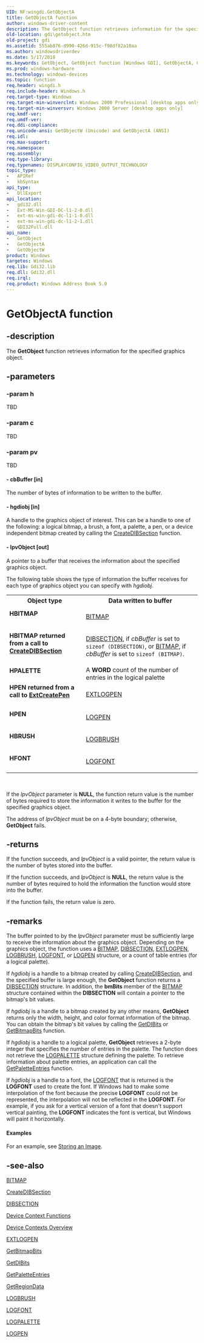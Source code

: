 ```yaml
---
UID: NF:wingdi.GetObjectA
title: GetObjectA function
author: windows-driver-content
description: The GetObject function retrieves information for the specified graphics object.
old-location: gdi\getobject.htm
old-project: gdi
ms.assetid: 555ab876-d990-426d-915c-f98df82a10aa
ms.author: windowsdriverdev
ms.date: 5/17/2018
ms.keywords: GetObject, GetObject function [Windows GDI], GetObjectA, GetObjectW, HBITMAP, HBITMAP returned from a call to CreateDIBSection, HBRUSH, HFONT, HPALETTE, HPEN, HPEN returned from a call to ExtCreatePen, _win32_GetObject, gdi.getobject, wingdi/GetObject, wingdi/GetObjectA, wingdi/GetObjectW
ms.prod: windows-hardware
ms.technology: windows-devices
ms.topic: function
req.header: wingdi.h
req.include-header: Windows.h
req.target-type: Windows
req.target-min-winverclnt: Windows 2000 Professional [desktop apps only]
req.target-min-winversvr: Windows 2000 Server [desktop apps only]
req.kmdf-ver: 
req.umdf-ver: 
req.ddi-compliance: 
req.unicode-ansi: GetObjectW (Unicode) and GetObjectA (ANSI)
req.idl: 
req.max-support: 
req.namespace: 
req.assembly: 
req.type-library: 
req.typenames: DISPLAYCONFIG_VIDEO_OUTPUT_TECHNOLOGY
topic_type:
-	APIRef
-	kbSyntax
api_type:
-	DllExport
api_location:
-	gdi32.dll
-	Ext-MS-Win-GDI-DC-l1-2-0.dll
-	ext-ms-win-gdi-dc-l1-1-0.dll
-	ext-ms-win-gdi-dc-l1-2-1.dll
-	GDI32Full.dll
api_name:
-	GetObject
-	GetObjectA
-	GetObjectW
product: Windows
targetos: Windows
req.lib: Gdi32.lib
req.dll: Gdi32.dll
req.irql: 
req.product: Windows Address Book 5.0
---
```


# GetObjectA function


## -description


The <b>GetObject</b> function retrieves information for the specified graphics object.


## -parameters




### -param h

TBD


### -param c

TBD


### -param pv

TBD




#### - cbBuffer [in]

The number of bytes of information to be written to the buffer.


#### - hgdiobj [in]

A handle to the graphics object of interest. This can be a handle to one of the following: a logical bitmap, a brush, a font, a palette, a pen, or a device independent bitmap created by calling the <a href="https://msdn.microsoft.com/9276ec84-2860-42be-a9f8-d4efb8d25eec">CreateDIBSection</a> function.


#### - lpvObject [out]

A pointer to a buffer that receives the information about the specified graphics object.

The following table shows the type of information the buffer receives for each type of graphics object you can specify with <i>hgdiobj</i>.

<table>
<tr>
<th>Object type</th>
<th>Data written to buffer</th>
</tr>
<tr>
<td width="40%"><a id="HBITMAP"></a><a id="hbitmap"></a><dl>
<dt><b><b>HBITMAP</b></b></dt>
</dl>
</td>
<td width="60%">

<a href="https://msdn.microsoft.com/library/windows/hardware/ff545216">BITMAP</a>


</td>
</tr>
<tr>
<td width="40%"><a id="HBITMAP_returned_from_a_call_to_CreateDIBSection"></a><a id="hbitmap_returned_from_a_call_to_createdibsection"></a><a id="HBITMAP_RETURNED_FROM_A_CALL_TO_CREATEDIBSECTION"></a><dl>
<dt><b><b>HBITMAP</b> returned from a call to <a href="https://msdn.microsoft.com/9276ec84-2860-42be-a9f8-d4efb8d25eec">CreateDIBSection</a></b></dt>
</dl>
</td>
<td width="60%">

<a href="https://msdn.microsoft.com/76e84c90-6553-46c6-9ab9-afa022e0b2e5">DIBSECTION</a>, if <i>cbBuffer</i> is set to<code> sizeof (DIBSECTION)</code>, or <a href="https://msdn.microsoft.com/library/windows/hardware/ff545216">BITMAP</a>, if <i>cbBuffer</i> is set to <code>sizeof (BITMAP)</code>.

</td>
</tr>
<tr>
<td width="40%"><a id="HPALETTE"></a><a id="hpalette"></a><dl>
<dt><b><b>HPALETTE</b></b></dt>
</dl>
</td>
<td width="60%">
A <b>WORD</b> count of the number of entries in the logical palette

</td>
</tr>
<tr>
<td width="40%"><a id="HPEN_returned_from_a_call_to_ExtCreatePen"></a><a id="hpen_returned_from_a_call_to_extcreatepen"></a><a id="HPEN_RETURNED_FROM_A_CALL_TO_EXTCREATEPEN"></a><dl>
<dt><b><b>HPEN</b> returned from a call to <a href="https://msdn.microsoft.com/a1e81314-4fe6-481f-af96-24ebf56332cf">ExtCreatePen</a></b></dt>
</dl>
</td>
<td width="60%">

<a href="https://msdn.microsoft.com/34ffa71d-e94d-425e-9f9d-21e3df4990b7">EXTLOGPEN</a>


</td>
</tr>
<tr>
<td width="40%"><a id="HPEN"></a><a id="hpen"></a><dl>
<dt><b><b>HPEN</b></b></dt>
</dl>
</td>
<td width="60%">

<a href="https://msdn.microsoft.com/0e098b5a-e249-43ad-a6d8-2509b6562453">LOGPEN</a>


</td>
</tr>
<tr>
<td width="40%"><a id="HBRUSH"></a><a id="hbrush"></a><dl>
<dt><b><b>HBRUSH</b></b></dt>
</dl>
</td>
<td width="60%">

<a href="https://msdn.microsoft.com/ded2c7a4-2248-4d01-95c6-ab4050719094">LOGBRUSH</a>


</td>
</tr>
<tr>
<td width="40%"><a id="HFONT"></a><a id="hfont"></a><dl>
<dt><b><b>HFONT</b></b></dt>
</dl>
</td>
<td width="60%">

<a href="https://msdn.microsoft.com/57658a03-0a6d-4a28-a7c1-c65ec145beb4">LOGFONT</a>


</td>
</tr>
</table>
 

If the <i>lpvObject</i> parameter is <b>NULL</b>, the function return value is the number of bytes required to store the information it writes to the buffer for the specified graphics object.

The address of <i>lpvObject</i> must be on a 4-byte boundary; otherwise, <b>GetObject</b> fails.


## -returns



If the function succeeds, and <i>lpvObject</i> is a valid pointer, the return value is the number of bytes stored into the buffer.

If the function succeeds, and <i>lpvObject</i> is <b>NULL</b>, the return value is the number of bytes required to hold the information the function would store into the buffer.

If the function fails, the return value is zero.




## -remarks



The buffer pointed to by the <i>lpvObject</i> parameter must be sufficiently large to receive the information about the graphics object. Depending on the graphics object, the function uses a <a href="https://msdn.microsoft.com/library/windows/hardware/ff545216">BITMAP</a>, <a href="https://msdn.microsoft.com/76e84c90-6553-46c6-9ab9-afa022e0b2e5">DIBSECTION</a>, <a href="https://msdn.microsoft.com/34ffa71d-e94d-425e-9f9d-21e3df4990b7">EXTLOGPEN</a>, <a href="https://msdn.microsoft.com/ded2c7a4-2248-4d01-95c6-ab4050719094">LOGBRUSH</a>, <a href="https://msdn.microsoft.com/57658a03-0a6d-4a28-a7c1-c65ec145beb4">LOGFONT</a>, or <a href="https://msdn.microsoft.com/0e098b5a-e249-43ad-a6d8-2509b6562453">LOGPEN</a> structure, or a count of table entries (for a logical palette).

If <i>hgdiobj</i> is a handle to a bitmap created by calling <a href="https://msdn.microsoft.com/9276ec84-2860-42be-a9f8-d4efb8d25eec">CreateDIBSection</a>, and the specified buffer is large enough, the <b>GetObject</b> function returns a <a href="https://msdn.microsoft.com/76e84c90-6553-46c6-9ab9-afa022e0b2e5">DIBSECTION</a> structure. In addition, the <b>bmBits</b> member of the <a href="https://msdn.microsoft.com/library/windows/hardware/ff545216">BITMAP</a> structure contained within the <b>DIBSECTION</b> will contain a pointer to the bitmap's bit values.

If <i>hgdiobj</i> is a handle to a bitmap created by any other means, <b>GetObject</b> returns only the width, height, and color format information of the bitmap. You can obtain the bitmap's bit values by calling the <a href="https://msdn.microsoft.com/be3ffa3f-b343-4e38-8b1e-aeccf35d92b8">GetDIBits</a> or <a href="https://msdn.microsoft.com/72e8cc6b-d282-451e-b6ec-0473d2daea7c">GetBitmapBits</a> function.

If <i>hgdiobj</i> is a handle to a logical palette, <b>GetObject</b> retrieves a 2-byte integer that specifies the number of entries in the palette. The function does not retrieve the <a href="https://msdn.microsoft.com/99d70a0e-ac61-4a88-a500-66443e7882ad">LOGPALETTE</a> structure defining the palette. To retrieve information about palette entries, an application can call the <a href="https://msdn.microsoft.com/5e72e881-32e1-458e-a09e-91fa13abe178">GetPaletteEntries</a> function.

If <i>hgdiobj</i> is a handle to a font, the <a href="https://msdn.microsoft.com/57658a03-0a6d-4a28-a7c1-c65ec145beb4">LOGFONT</a> that is returned is the <b>LOGFONT</b> used to create the font. If Windows had to make some interpolation of the font because the precise <b>LOGFONT</b> could not be represented, the interpolation will not be reflected in the <b>LOGFONT</b>. For example, if you ask for a vertical version of a font that doesn't support vertical painting, the <b>LOGFONT</b> indicates the font is vertical, but Windows will paint it horizontally.


#### Examples

For an example, see <a href="https://msdn.microsoft.com/fc43ab78-c174-400b-a73a-c346d8bda8d2">Storing an Image</a>.

<div class="code"></div>



## -see-also




<a href="https://msdn.microsoft.com/library/windows/hardware/ff545216">BITMAP</a>



<a href="https://msdn.microsoft.com/9276ec84-2860-42be-a9f8-d4efb8d25eec">CreateDIBSection</a>



<a href="https://msdn.microsoft.com/76e84c90-6553-46c6-9ab9-afa022e0b2e5">DIBSECTION</a>



<a href="https://msdn.microsoft.com/9ff68d16-0f27-4cc8-932a-b2063cfed135">Device Context Functions</a>



<a href="https://msdn.microsoft.com/1fa97368-8931-4687-b37f-ed4db949a150">Device Contexts Overview</a>



<a href="https://msdn.microsoft.com/34ffa71d-e94d-425e-9f9d-21e3df4990b7">EXTLOGPEN</a>



<a href="https://msdn.microsoft.com/72e8cc6b-d282-451e-b6ec-0473d2daea7c">GetBitmapBits</a>



<a href="https://msdn.microsoft.com/be3ffa3f-b343-4e38-8b1e-aeccf35d92b8">GetDIBits</a>



<a href="https://msdn.microsoft.com/5e72e881-32e1-458e-a09e-91fa13abe178">GetPaletteEntries</a>



<a href="https://msdn.microsoft.com/e0d4862d-a405-4c00-b7b0-af4dd60407c0">GetRegionData</a>



<a href="https://msdn.microsoft.com/ded2c7a4-2248-4d01-95c6-ab4050719094">LOGBRUSH</a>



<a href="https://msdn.microsoft.com/57658a03-0a6d-4a28-a7c1-c65ec145beb4">LOGFONT</a>



<a href="https://msdn.microsoft.com/99d70a0e-ac61-4a88-a500-66443e7882ad">LOGPALETTE</a>



<a href="https://msdn.microsoft.com/0e098b5a-e249-43ad-a6d8-2509b6562453">LOGPEN</a>
 

 

